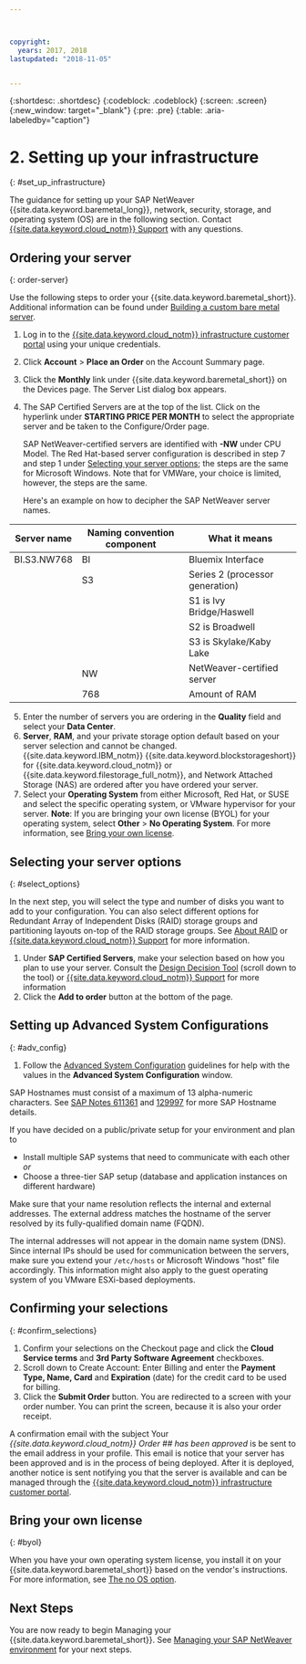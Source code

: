 ```yaml
---



copyright:
  years: 2017, 2018
lastupdated: "2018-11-05"


---
```


{:shortdesc: .shortdesc}
{:codeblock: .codeblock}
{:screen: .screen}
{:new_window: target="_blank"}
{:pre: .pre}
{:table: .aria-labeledby="caption"}

# 2. Setting up your infrastructure
{: #set_up_infrastructure}

The guidance for setting up your SAP NetWeaver {{site.data.keyword.baremetal_long}}, network, security, storage, and operating system (OS) are in the following section. Contact [{{site.data.keyword.cloud_notm}} Support](https://console.bluemix.net/docs/get-support/howtogetsupport.html#getting-customer-support) with any questions.

## Ordering your server
{: order-server}

Use the following steps to order your {{site.data.keyword.baremetal_short}}. Additional information can be found under [Building a custom bare metal server](https://console.bluemix.net/docs/bare-metal/baremetal-provision.html#building-a-custom-bare-metal-server).

1. Log in to the [{{site.data.keyword.cloud_notm}} infrastructure customer portal](https://control.softlayer.com) using your unique credentials.
2. Click **Account** > **Place an Order** on the Account Summary page.
3. Click the **Monthly** link under {{site.data.keyword.baremetal_short}} on the Devices page. The Server List dialog box appears.
4. The SAP Certified Servers are at the top of the list. Click on the hyperlink under **STARTING PRICE PER MONTH** to select the appropriate server and be taken to the Configure/Order page. 

   SAP NetWeaver-certified servers are identified with **-NW** under CPU Model. The Red Hat-based server configuration is described in step 7 and step 1 under [Selecting your server options](#select_options); the steps are the same for Microsoft Windows. Note that for VMWare, your choice is limited, however, the steps are the same.
   
   Here's an example on how to decipher the SAP NetWeaver server names.

| Server name | Naming convention component | What it means |
| --- | --- | --- |
| BI.S3.NW768 | BI | Bluemix Interface |
| | S3 | Series 2 (processor generation) |
| | | S1 is Ivy Bridge/Haswell |
| | | S2 is Broadwell |
| | | S3 is Skylake/Kaby Lake |
| | NW | NetWeaver-certified server |
| | 768 | Amount of RAM |
   
5. Enter the number of servers you are ordering in the **Quality** field and select your **Data Center**.
6. **Server**, **RAM**, and your private storage option default based on your server selection and cannot be changed. {{site.data.keyword.IBM_notm}} {{site.data.keyword.blockstorageshort}} for {{site.data.keyword.cloud_notm}} or {{site.data.keyword.filestorage_full_notm}}, and Network Attached Storage (NAS) are ordered after you have ordered your server.
7. Select your **Operating System** from either Microsoft, Red Hat, or SUSE and select the specific operating system, or VMware hypervisor for your server. **Note**: If you are bringing your own license (BYOL) for your operating system, select **Other** > **No Operating System**. For more information, see [Bring your own license](#byol).

## Selecting your server options
{: #select_options}

In the next step, you will select the type and number of disks you want to add to your configuration. You can also select different options for Redundant Array of Independent Disks (RAID) storage groups and partitioning layouts on-top of the RAID storage groups. See [About RAID](https://console.bluemix.net/docs/bare-metal/what-raid.html#about-raid) or [{{site.data.keyword.cloud_notm}} Support](https://console.bluemix.net/docs/get-support/howtogetsupport.html#getting-customer-support) for more information.

1. Under **SAP Certified Servers**, make your selection based on how you plan to use your server. Consult the [Design Decision Tool](https://github.com/ibm-cloud-architecture/infrastructure-design-decision-tool) (scroll down to the tool) or [{{site.data.keyword.cloud_notm}} Support](https://console.bluemix.net/docs/get-support/howtogetsupport.html#getting-customer-support) for more information
2. Click the **Add to order** button at the bottom of the page.

## Setting up Advanced System Configurations
{: #adv_config}

1. Follow the [Advanced System Configuration](https://console.bluemix.net/docs/bare-metal/baremetal-provision.html#advanced-server-configuration-options) guidelines for help with the values in the **Advanced System Configuration** window.

SAP Hostnames must consist of a maximum of 13 alpha-numeric characters. See [SAP Notes 611361](https://launchpad.support.sap.com/#/611361) and [129997](https://launchpad.support.sap.com/#/129997) for more SAP Hostname details. 

If you have decided on a public/private setup for your environment and plan to
  * Install multiple SAP systems that need to communicate with each other *or*
  * Choose a three-tier SAP setup (database and application instances on different hardware)
  
Make sure that your name resolution reflects the internal and external addresses. The external address matches the hostname of the server resolved by its fully-qualified domain name (FQDN). 

The internal addresses will not appear in the domain name system (DNS). Since internal IPs should be used for communication between the servers, make sure you extend your `/etc/hosts` or Microsoft Windows "host" file accordingly. This information might also apply to the guest operating system of you VMware ESXi-based deployments.

## Confirming your selections
{: #confirm_selections}

1. Confirm your selections on the Checkout page and click the **Cloud Service terms** and **3rd Party Software Agreement** checkboxes.
2. Scroll down to Create Account: Enter Billing and enter the **Payment Type, Name, Card** and **Expiration** (date) for the credit card to be used for billing.
3. Click the **Submit Order** button. You are redirected to a screen with your order number. You can print the screen, because it is also your order receipt.

A confirmation email with the subject Your _{{site.data.keyword.cloud_notm}} Order ## has been approved_ is be sent to the email address in your profile. This email is notice that your server has been approved and is in the process of being deployed. After it is deployed, another notice is sent notifying you that the server is available and can be managed through the [{{site.data.keyword.cloud_notm}} infrastructure customer portal](https://control.softlayer.com).

## Bring your own license
{: #byol}

When you have your own operating system license, you install it on your {{site.data.keyword.baremetal_short}} based on the vendor's instructions. For more information, see [The no OS option](https://console.bluemix.net/docs/bare-metal/introduction-no-os.html#how-to-install-an-operating-system-on-a-no-os-server-).

## Next Steps

You are now ready to begin Managing your {{site.data.keyword.baremetal_short}}. See [Managing your SAP NetWeaver environment](/docs/infrastructure/sap-netweaver/sap-manage-environment.html) for your next steps.
